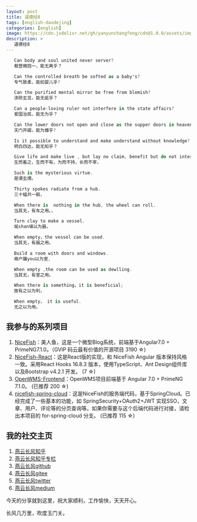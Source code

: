 ```yaml
---
layout: post
title: 道德经8
tags: [english-daodejing]
categories: [english]
image: https://cdn.jsdelivr.net/gh/yanyunchangfeng/cdn@1.0.0/assets/img/blog/english-grammer/english-grammer-cover5.png
description: >
   道德经8
---
```

 ```swift
    Can body and soul united never server?
    载营魄抱一，能无离乎？
 ```
 ```swift
    Can the controlled breath be softed as a baby's?
    专气致柔，能如婴儿乎?
 ```
 ```swift
    Can the purified mental mirror be free from blemish?
    涤除玄览，能无疵乎？
 ```
 ```swift
    Can a people-loving ruler not interfere in the state affairs?
    爱国治民，能无为乎？
 ```
 ```swift
    Can the lower doors not open and close as the supper doors in heaven ?
    天门开阖，能为雌乎?
 ```
 ```swift
    Is it possible to understand and make understand without knowledge?
    明白四达，能无知乎？
 ```
 ```swift
    Give life and make live , but lay no claim, benefit but do not interfere,lead but do not rule
    生而畜之，生而不有，为而不持，长而不宰，
 ```
 ```swift
    Such is the mysterious virtue.
    是谓玄德。
 ```
 ```swift
    Thirty spokes radiate from a hub.
    三十幅共一毂，
 ```
 ```swift
    When there is  nothing in the hub, the wheel can roll.
    当其无，有车之用。，
 ```
 ```swift
    Turn clay to make a vessel.
    埏shan埴以为器，
 ```
 ```swift
    When empty，the vessel can be used.
    当其无，有器之用。
 ```
 ```swift
    Build a room with doors and windows.
    凿户牖you以为室,
 ```
 ```swift
    When empty ,the room can be used as dewlling.
    当其无，有室之用。
 ```
 ```swift
    When there is something，it is beneficial;
    故有之以为利，
 ```
 ```swift
    When empty， it is useful.
    无之以为用。
 ```

## 我参与的系列项目

1. [NiceFish]( https://gitee.com/mumu-osc/NiceFish)：美人鱼，这是一个微型Blog系统，前端基于Angular7.0 + PrimeNG7.1.0。（GVIP 码云最有价值的开源项目 3190 ☆)
2. [NiceFish-React]( https://github.com/damoqiongqiu/NiceFish-React)：这是React版的实现，和 NiceFish Angular 版本保持风格一致。采用React Hooks 16.8.3 版本，使用TypeScript、Ant Design组件库以及Bootstrap v4.2.1 开发。  (7 ☆)
3. [OpenWMS-Frontend](https://gitee.com/mumu-osc/OpenWMS-Frontend)：OpenWMS项目前端基于 Angular 7.0 + PrimeNG 7.1.0。  (已推荐 200 ☆)
4. [nicefish-spring-cloud](https://gitee.com/mumu-osc/nicefish-spring-cloud)：这是NiceFish的服务端代码，基于SpringCloud。已经完成了一些基本的功能，如 SpringSecurity+OAuth2+JWT 实现SSO，文章、用户、评论等的分页查询等。如果你需要与这个后端代码进行对接，请检出本项目的 for-spring-cloud 分支。 (已推荐 115 ☆)

## 我的社交主页  

1. [燕云长风知乎](https://zhihu.com/people/hbxyxuxiaodong)  
2. [燕云长风知乎专栏](https://zhuanlan.zhihu.com/yanyunchangfeng)  
3. [燕云长风github](https://github.com/yanyunchangfeng)  
4. [燕云长风gitee](https://gitee.com/yanyunchangfeng)  
5. [燕云长风twitter](https://twitter.com/yanyunchangfeng)  
6. [燕云长风medium](https://medium.com/@yanyunchangfeng) 

今天的分享就到这里，祝大家顺利，工作愉快，天天开心。

长风几万里，吹度玉门关。